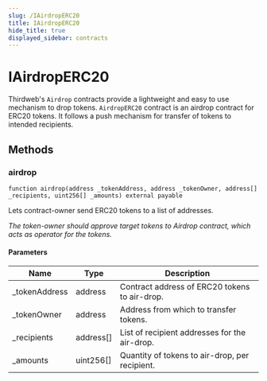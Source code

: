 ```yaml
---
slug: /IAirdropERC20
title: IAirdropERC20
hide_title: true
displayed_sidebar: contracts
---
```


# IAirdropERC20

Thirdweb&#39;s `Airdrop` contracts provide a lightweight and easy to use mechanism to drop tokens. `AirdropERC20` contract is an airdrop contract for ERC20 tokens. It follows a push mechanism for transfer of tokens to intended recipients.

## Methods

### airdrop

```solidity
function airdrop(address _tokenAddress, address _tokenOwner, address[] _recipients, uint256[] _amounts) external payable
```

Lets contract-owner send ERC20 tokens to a list of addresses.

_The token-owner should approve target tokens to Airdrop contract, which acts as operator for the tokens._

#### Parameters

| Name           | Type      | Description                                    |
| -------------- | --------- | ---------------------------------------------- |
| \_tokenAddress | address   | Contract address of ERC20 tokens to air-drop.  |
| \_tokenOwner   | address   | Address from which to transfer tokens.         |
| \_recipients   | address[] | List of recipient addresses for the air-drop.  |
| \_amounts      | uint256[] | Quantity of tokens to air-drop, per recipient. |
